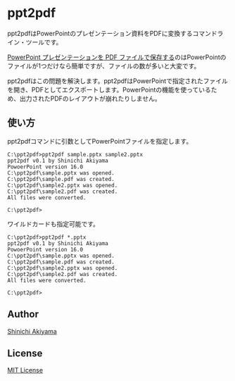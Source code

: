 
ppt2pdf
=======

ppt2pdfはPowerPointのプレゼンテーション資料をPDFに変換するコマンドライン・ツールです。

[PowerPoint プレゼンテーションを PDF ファイルで保存する](https://support.office.com/ja-jp/article/powerpoint-%E3%83%97%E3%83%AC%E3%82%BC%E3%83%B3%E3%83%86%E3%83%BC%E3%82%B7%E3%83%A7%E3%83%B3%E3%82%92-pdf-%E3%83%95%E3%82%A1%E3%82%A4%E3%83%AB%E3%81%A7%E4%BF%9D%E5%AD%98%E3%81%99%E3%82%8B-9b5c786b-9c6e-4fe6-81f6-9372f77c47c8)のはPowerPointのファイルが1つだけなら簡単ですが、ファイルの数が多いと大変です。

ppt2pdfはこの問題を解決します。ppt2pdfはPowerPointで指定されたファイルを開き、PDFとしてエクスポートします。PowerPointの機能を使っているため、出力されたPDFのレイアウトが崩れたりしません。

使い方
------

ppt2pdfコマンドに引数としてPowerPointファイルを指定します。

```console
C:\ppt2pdf>ppt2pdf sample.pptx sample2.pptx
ppt2pdf v0.1 by Shinichi Akiyama
PowoerPoint version 16.0
C:\ppt2pdf\sample.pptx was opened.
C:\ppt2pdf\sample.pdf was created.
C:\ppt2pdf\sample2.pptx was opened.
C:\ppt2pdf\sample2.pdf was created.
All files were converted.

C:\ppt2pdf>
```

ワイルドカードも指定可能です。

```console
C:\ppt2pdf>ppt2pdf *.pptx
ppt2pdf v0.1 by Shinichi Akiyama
PowoerPoint version 16.0
C:\ppt2pdf\sample.pptx was opened.
C:\ppt2pdf\sample.pdf was created.
C:\ppt2pdf\sample2.pptx was opened.
C:\ppt2pdf\sample2.pdf was created.
All files were converted.

C:\ppt2pdf>
```

Author
------

[Shinichi Akiyama](https://github.com/shakiyam)

License
-------

[MIT License](https://opensource.org/licenses/mit)

